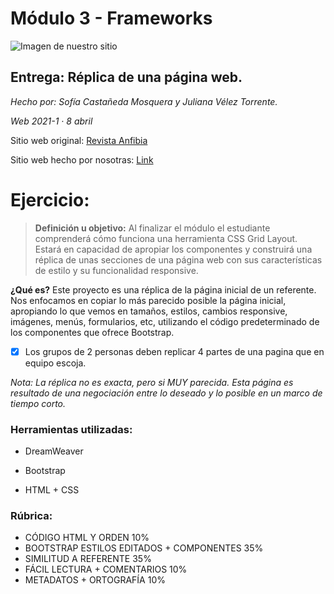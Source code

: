 # Módulo 3 - Frameworks

![Imagen de nuestro sitio](https://github.com/sofiacastaneda/web-replica/blob/main/portadareadme.png)

## Entrega: Réplica de una página web.
*Hecho por: Sofía Castañeda Mosquera y Juliana Vélez Torrente.* 

*Web 2021-1 · 8 abril*

Sitio web original: [Revista Anfibia](http://revistaanfibia.com/)

Sitio web hecho por nosotras: [Link](#)

# Ejercicio:
>**Definición u objetivo:** Al finalizar el módulo el estudiante comprenderá cómo funciona una herramienta CSS Grid Layout. Estará en capacidad de apropiar los componentes y construirá una réplica de unas secciones de una página web con sus características de estilo y su funcionalidad responsive.​

**¿Qué es?**
Este proyecto es una réplica de la página inicial de un referente. Nos enfocamos en copiar lo más parecido posible la página inicial, apropiando lo que vemos en tamaños, estilos, cambios responsive, imágenes, menús, formularios, etc, utilizando el código predeterminado de los componentes que ofrece Bootstrap.  
- [x] Los grupos de 2 personas deben replicar 4 partes de una pagina que en equipo escoja. 

*Nota: La réplica no es exacta, pero si MUY parecida. Esta página es resultado de una negociación entre lo deseado y lo posible en un marco de tiempo corto.*


### Herramientas utilizadas:

* DreamWeaver

* Bootstrap

* HTML + CSS

 
### Rúbrica:
 - CÓDIGO HTML Y ORDEN 10%
 - BOOTSTRAP ESTILOS EDITADOS + COMPONENTES 35%
 - SIMILITUD A REFERENTE 35%
 - FÁCIL LECTURA + COMENTARIOS  10%
 - METADATOS + ORTOGRAFÍA 10%



   

